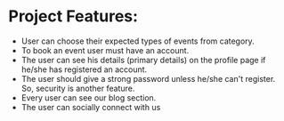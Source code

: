 # Project Features: 
- User can choose their expected types of events from category.
- To book an event user must have an account.
- The user can see his details (primary details) on the profile page if he/she has registered an account.
- The user should give a strong password unless he/she can't register. So, security is another feature.
- Every user can see our blog section.
- The user can socially connect with us
  
